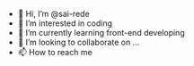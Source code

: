 - 👋 Hi, I’m @sai-rede
- 👀 I’m interested in coding
- 🌱 I’m currently learning front-end developing
- 💞️ I’m looking to collaborate on ...
- 📫 How to reach me 

<!---
sai-rede/sai-rede is a ✨ special ✨ repository because its `README.md` (this file) appears on your GitHub profile.
You can click the Preview link to take a look at your changes.
--->
